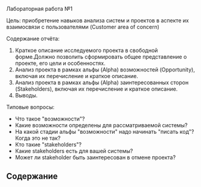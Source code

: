 Лабораторная работа №1

Цель: приобретение навыков анализа систем и проектов в аспекте их взаимосвязи с пользователями (Customer area of concern)

Содержание отчёта:
1. Краткое описание исследуемого проекта в свободной форме.Должно позволить сформировать общее представление о проекте, его цели и особенностях.
2. Анализ проекта в рамках альфы (Alpha) возможностей (Opportunity), включая их перечисление и краткое описание.
3. Анализ проекта в рамках альфы (Alpha) заинтересованных сторон (Stakeholders), включая их перечисление и краткое описание.
4. Выводы.

Типовые вопросы:
- Что такое "возможности"?
- Какие возможности определены для рассматриваемой системы?
- На какой стадии альфы "возможности" надо начинать "писать код"? Когда это не так?
- Кто такие "stakeholders"?
- Какие stakeholders есть для вашей системы?
- Может ли stakeholder быть заинтересован в отмене проекта?

## Содержание


